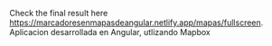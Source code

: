 Check the final result here 
https://marcadoresenmapasdeangular.netlify.app/mapas/fullscreen.
Aplicacion desarrollada en Angular, utlizando Mapbox
